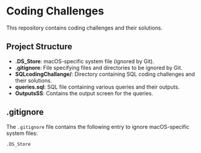 # Coding Challenges

This repository contains coding challenges and their solutions.

## Project Structure

- **.DS_Store**: macOS-specific system file (ignored by Git).
- **.gitignore**: File specifying files and directories to be ignored by Git.
 - **SQLcodingChallange/**: Directory containing SQL coding challenges and their solutions.
  - **queries.sql**: SQL file containing various queries and their outputs.
  - **OutputsSS**: Contains the output screen for the queries.

## .gitignore

The `.gitignore` file contains the following entry to ignore macOS-specific system files:

```ignore
.DS_Store
